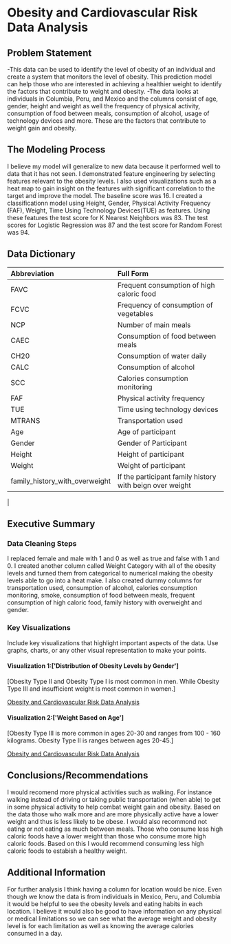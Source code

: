 # Obesity and Cardiovascular Risk Data Analysis

## Problem Statement 
-This data can be used to identify the level of obesity of an individual and create a system that monitors the level of obesity. This prediction model can help those who are interested in achieving a healthier weight to identify the factors that contribute to weight and obesity. 
-The data looks at individuals in Columbia, Peru, and Mexico and the columns consist of age, gender, height and weight as well the frequency of physical activity, consumption of food between meals, consumption of alcohol, usage of technology devices and more. These are the factors that contribute to weight gain and obesity.

## The Modeling Process
I believe my model will generalize to new data because it performed well to data that it has not seen. I demonstrated feature engineering by selecting features relevant to the obesity levels. I also used visualizations such as a heat map to gain insight on the features with significant correlation to the target and improve the model. The baseline score was 16. I created a classificationn model using Height, Gender, Physical Activity Frequency (FAF), Weight, Time Using Technology Devices(TUE) as features. Using these features the test score for K Nearest Neighbors was 83. The test scores for Logistic Regression was 87 and the test score for Random Forest was 94. 

## Data Dictionary 
| Abbreviation   | Full Form                                 |
|:---------------|:------------------------------------------|
|FAVC            | Frequent consumption of high caloric food |
| FCVC           | Frequency of consumption of vegetables    |
| NCP            | Number of main meals                      |
| CAEC           | Consumption of food between meals         |
| CH20           | Consumption of water daily                |
| CALC           | Consumption of alcohol                    |
| SCC            | Calories consumption monitoring           |
| FAF            | Physical activity frequency               |
| TUE            | Time using technology devices             |
| MTRANS         | Transportation used                       |
| Age            | Age of participant                        |
| Gender         | Gender of Participant                     |
| Height         | Height of participant                     |
| Weight         | Weight of participant                     |
|family_history_with_overweight | If the participant family history with beign over weight |
|


## Executive Summary

### Data Cleaning Steps
I replaced female and male with 1 and 0 as well as true and false with 1 and 0. I created another column called Weight Category with all of the obesity levels and turned them from categorical to numerical making the obesity levels able to go into a heat make. I also created dummy columns for transportation used, consumption of alcohol, calories consumption monitoring, smoke, consumption of food between meals, frequent consumption of high caloric food, family history with overweight and gender. 

### Key Visualizations
Include key visualizations that highlight important aspects of the data. Use graphs, charts, or any other visual representation to make your points.

#### Visualization 1:['Distribution of Obesity Levels by Gender']
[Obesity Type II and Obesity Type I is most common in men. While Obesity Type III and insufficient weight is most common in women.]

[Obesity and Cardiovascular Risk Data Analysis](counttplot.png)

#### Visualization 2:['Weight Based on Age']
[Obesity Type III is more common in ages 20-30 and ranges from 100 - 160 kilograms. Obesity Type II is ranges between ages 20-45.]

[Obesity and Cardiovascular Risk Data Analysis](scatterplot.png)

## Conclusions/Recommendations

I would recomend more physical activities such as walking. For instance walking instead of driving or taking public transportation (when able) to get in some physical activity to help combat weight gain and obesity. Based on the data those who walk more and are more physically active have a lower weight and thus is less likely to be obese. I would also recommond not eating or not eating as much between meals. Those who consume less high caloric foods have a lower weight than those who consume more high caloric foods. Based on this I would recommend consuming less high caloric foods to estabish a healthy weight. 

## Additional Information
For further analysis I think having a column for location  would be nice. Even though we know the data is from individuals in Mexico, Peru, and Columbia it would be helpful to see the obesity levels and eating habits in each location. I believe it would also be good to have information on any physical or medical limitations so we can see what the average weight and obesity level is for each limitation as well as knowing the average calories consumed in a day.  
